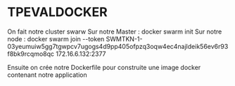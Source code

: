 # TPEVALDOCKER

On fait notre cluster swarw 
Sur notre Master : docker swarm init 
Sur notre node : docker swarm join --token SWMTKN-1-03yeumuiw5gg7tgwpcv7ugogs4d9pp405ofpzq3oqw4ec4najldeik56ev6r93f8bk9rcqmo8qc 172.16.6.132:2377

Ensuite on crée notre Dockerfile pour construite une image docker contenant notre application
